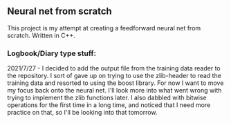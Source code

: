 <h2>Neural net from scratch</h2>
<p>This project is my attempt at creating a feedforward neural net from scratch. Written in C++.</p>
<h3>Logbook/Diary type stuff:</h3>
<p>2021/7/27 - I decided to add the output file from the training data reader to the repository. I sort of gave up on trying to use the zlib-header to read the training data and resorted to using the boost library. For now I want to move my focus back onto the neural net. I'll look more into what went wrong with trying to implement the zlib functions later. I also dabbled with bitwise operations for the first time in a long time, and noticed that I need more practice on that, so I'll be looking into that tomorrow.</p>
